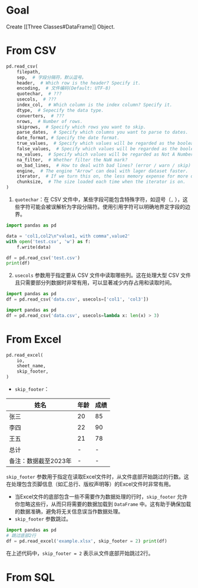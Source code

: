 # Goal
Create [[Three Classes#DataFrame]] Object.
# From CSV
```Python
pd.read_csv(
	filepath,
	sep,  # 字段分隔符，默认逗号。
	header,  # Which row is the header? Specify it.
	encoding,  # 文件编码(Default: UTF-8)
	quotechar,  # ???
	usecols,  # ???
	index_col,  # Which column is the index column? Specify it.
	dtype,  # Sepecify the data type.
	converters,  # ???
	nrows,  # Number of rows.
	skiprows,  # Specify which rows you want to skip.
	parse_dates,  # Specify which columns you want to parse to dates.
	date_format, # Specify the date format.
	true_values,  # Specify which values will be regarded as the boolean True?
	false_values,  # Specify which values will be regarded as the boolean False?
	na_values,  # Specify which values will be regarded as Not A Number?
	na_filter,  # Whether filter the NaN mark?
	on_bad_lines,  # How to deal with bad lines? (error / warn / skip)
	engine,  # The engine "Arrow" can deal with lager dataset faster.
	iterator,  # If we turn this on, the less memory expense for more data.
	chunksize,  # The size loaded each time when the iterator is on.
)
```
1. `quotechar`：在 CSV 文件中，某些字段可能包含特殊字符，如逗号（`,` ），这些字符可能会被误解析为字段分隔符。使用引用字符可以明确地界定字段的边界。
```Python
import pandas as pd

data = 'col1,col2\n"value1, with comma",value2' 
with open('test.csv', 'w') as f:
	f.write(data)

df = pd.read_csv('test.csv') 
print(df)
```
2. `usecols` 参数用于指定要从 CSV 文件中读取哪些列。这在处理大型 CSV 文件且只需要部分列数据时非常有用，可以显著减少内存占用和读取时间。
```Python
import pandas as pd 
df = pd.read_csv('data.csv', usecols=['col1', 'col3'])
```

```Python
import pandas as pd 
df = pd.read_csv('data.csv', usecols=lambda x: len(x) > 3)
```
# From Excel
```Python
pd.read_excel(
	io,
	sheet_name,
	skip_footer,
)
```
- `skip_footer`：

| 姓名                 | 年龄 | 成绩 |
| -------------------- | ---- | ---- |
| 张三                 | 20   | 85   |
| 李四                 | 22   | 90   |
| 王五                 | 21   | 78   |
| 总计                 | -    | -    |
| 备注：数据截至2023年 | -    | -    |
`skip_footer` 参数用于指定在读取Excel文件时，从文件底部开始跳过的行数。这在处理包含页脚信息（如汇总行、版权声明等）的Excel文件时非常有用。
- 当Excel文件的底部包含一些不需要作为数据处理的行时，`skip_footer` 允许你忽略这些行，从而只将需要的数据加载到 `DataFrame` 中。这有助于确保加载的数据准确，避免将无关信息误当作数据处理。 
-  `skip_footer` 参数跳过。 
```python
import pandas as pd 
# 跳过底部2行 
df = pd.read_excel('example.xlsx', skip_footer = 2) print(df) 
```
在上述代码中，`skip_footer = 2` 表示从文件底部开始跳过2行。
# From SQL
